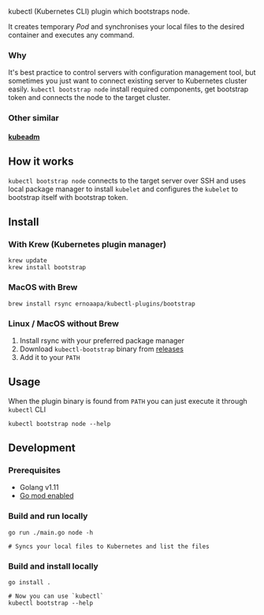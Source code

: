 kubectl (Kubernetes CLI) plugin which bootstraps node.

It creates temporary _Pod_ and synchronises your local files to the desired container and executes any command.

### Why
It's best practice to control servers with configuration management tool, but sometimes you just want to connect existing server to Kubernetes cluster easily. `kubectl bootstrap node` install required components, get bootstrap token and connects the node to the target cluster.

### Other similar
#### [kubeadm](https://telepresence.io)

## How it works
`kubectl bootstrap node` connects to the target server over SSH and uses local package manager to install `kubelet` and configures the `kubelet` to bootstrap itself with bootstrap token.

## Install

### With Krew (Kubernetes plugin manager)
```shell
krew update
krew install bootstrap
```

### MacOS with Brew
```shell
brew install rsync ernoaapa/kubectl-plugins/bootstrap
```
### Linux / MacOS without Brew
1. Install rsync with your preferred package manager
2. Download `kubectl-bootstrap` binary from [releases](https://github.com/ernoaapa/kubectl-bootstrap/releases)
3. Add it to your `PATH`

## Usage
When the plugin binary is found from `PATH` you can just execute it through `kubectl` CLI
```shell
kubectl bootstrap node --help
```

## Development
### Prerequisites
- Golang v1.11
- [Go mod enabled](https://github.com/golang/go/wiki/Modules)

### Build and run locally
```shell
go run ./main.go node -h

# Syncs your local files to Kubernetes and list the files
```

### Build and install locally
```shell
go install .

# Now you can use `kubectl`
kubectl bootstrap --help
```
